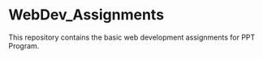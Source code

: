 # WebDev_Assignments

This repository contains the basic web development assignments for PPT Program.
